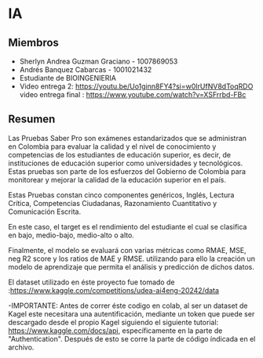 # IA
## Miembros
- Sherlyn Andrea Guzman Graciano - 1007869053
- Andrés Banquez Cabarcas - 1001021432
- Estudiante de BIOINGENIERIA
- Video entrega 2: https://youtu.be/Uo1ginn8FY4?si=w0IrUfNV8dToqRDO 
video entrega final : https://www.youtube.com/watch?v=XSFrrbd-FBc


 ## Resumen
Las Pruebas Saber Pro son exámenes estandarizados que se administran en Colombia para evaluar la calidad y el nivel de conocimiento y competencias de los estudiantes de educación superior, es decir, de instituciones de educación superior como universidades y tecnológicos. Estas pruebas son parte de los esfuerzos del Gobierno de Colombia para monitorear y mejorar la calidad de la educación superior en el país.

Estas Pruebas constan cinco componentes genéricos, Inglés, Lectura Crítica, Competencias Ciudadanas, Razonamiento Cuantitativo y Comunicación Escrita.

En este caso, el target es el rendimiento del estudiante el cual se clasifica en bajo, medio-bajo, medio-alto o alto.

Finalmente, el modelo se evaluará con varias métricas como RMAE, MSE, neg R2 score y los ratios de MAE y RMSE. utilizando para ello la creación un modelo de aprendizaje que permita el análisis y predicción de dichos datos. 

El dataset utilizado en éste proyecto fue tomado de :https://www.kaggle.com/competitions/udea-ai4eng-20242/data 


-IMPORTANTE:
Antes de correr éste codigo en colab, al ser un dataset de Kagel este necesitara una autentificación, mediante un token que puede ser descargado desde el propio Kagel siguiendo el siguiente tutorial: https://www.kaggle.com/docs/api, específicamente en la parte de "Authentication". Después de esto se corre la parte de código índicada en el archivo.

